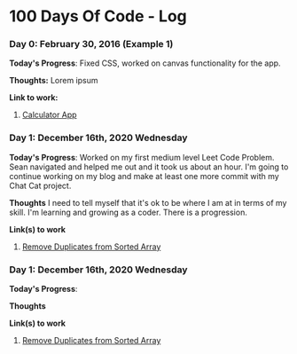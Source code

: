 # 100 Days Of Code - Log

### Day 0: February 30, 2016 (Example 1)

**Today's Progress**: Fixed CSS, worked on canvas functionality for the app.

**Thoughts:** 
Lorem ipsum 

**Link to work:** 
1. [Calculator App](http://www.example.com)

### Day 1: December 16th, 2020 Wednesday

**Today's Progress**: 
Worked on my first medium level Leet Code Problem. Sean navigated and helped me out and it took us about an hour. 
I'm going to continue working on my blog and make at least one more commit with my Chat Cat project.

**Thoughts** 
I need to tell myself that it's ok to be where I am at in terms of my skill. I'm learning and growing as a coder. There is a progression. 


**Link(s) to work**
1. [Remove Duplicates from Sorted Array](https://leetcode.com/submissions/detail/427937155/)

### Day 1: December 16th, 2020 Wednesday

**Today's Progress**: 


**Thoughts** 


**Link(s) to work**
1. [Remove Duplicates from Sorted Array](https://leetcode.com/submissions/detail/427937155/)